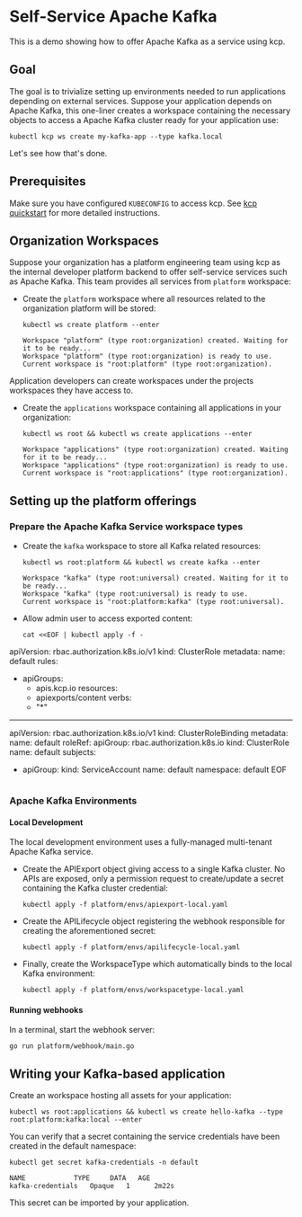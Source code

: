 # Self-Service Apache Kafka

This is a demo showing how to offer Apache Kafka as a service using kcp.

## Goal

The goal is to trivialize setting up environments needed to run applications
depending on external services. Suppose your application depends on Apache Kafka,
this one-liner creates a workspace containing the necessary objects to access a Apache Kafka cluster
ready for your application use:

```shell
kubectl kcp ws create my-kafka-app --type kafka.local
```

Let's see how that's done.

## Prerequisites

Make sure you have configured `KUBECONFIG` to access kcp. See [kcp quickstart](https://docs.kcp.io/kcp/main) for more detailed instructions.

## Organization Workspaces

Suppose your organization has a platform engineering team using kcp as the internal developer
platform backend to offer self-service services such as Apache Kafka. This team provides all
services from `platform` workspace:

- Create the `platform` workspace where all resources related to the organization platform will be stored:

  ```shell
  kubectl ws create platform --enter
  ```

  ```shell
  Workspace "platform" (type root:organization) created. Waiting for it to be ready...
  Workspace "platform" (type root:organization) is ready to use.
  Current workspace is "root:platform" (type root:organization).
  ```

Application developers can create workspaces under the projects workspaces they have access to.

- Create the `applications` workspace containing all applications in your organization:

  ```shell
  kubectl ws root && kubectl ws create applications --enter
  ```

  ```shell
  Workspace "applications" (type root:organization) created. Waiting for it to be ready...
  Workspace "applications" (type root:organization) is ready to use.
  Current workspace is "root:applications" (type root:organization).
  ```

## Setting up the platform offerings

### Prepare the Apache Kafka Service workspace types

- Create the `kafka` workspace to store all Kafka related resources:

  ```shell
  kubectl ws root:platform && kubectl ws create kafka --enter
  ```

  ```shell
  Workspace "kafka" (type root:universal) created. Waiting for it to be ready...
  Workspace "kafka" (type root:universal) is ready to use.
  Current workspace is "root:platform:kafka" (type root:universal).
  ```

- Allow admin user to access exported content:

  ```shell
  cat <<EOF | kubectl apply -f -
apiVersion: rbac.authorization.k8s.io/v1
kind: ClusterRole
metadata:
  name: default
rules:
  - apiGroups:
      - apis.kcp.io
    resources:
      - apiexports/content
    verbs:
      - "*"
---
apiVersion: rbac.authorization.k8s.io/v1
kind: ClusterRoleBinding
metadata:
  name: default
roleRef:
  apiGroup: rbac.authorization.k8s.io
  kind: ClusterRole
  name: default
subjects:
  - apiGroup:
    kind: ServiceAccount
    name: default
    namespace: default
EOF
    ```

### Apache Kafka Environments

#### Local Development

The local development environment uses a fully-managed multi-tenant Apache Kafka service.

- Create the APIExport object giving access to a single Kafka cluster. No APIs are exposed, only a
  permission request to create/update a secret containing the Kafka cluster credential:

  ```shell
  kubectl apply -f platform/envs/apiexport-local.yaml
  ```

- Create the APILifecycle object registering the webhook responsible for creating the aforementioned secret:

  ```shell
  kubectl apply -f platform/envs/apilifecycle-local.yaml
  ```

- Finally, create the WorkspaceType which automatically binds to the local Kafka environment:

  ```shell
  kubectl apply -f platform/envs/workspacetype-local.yaml
  ```

#### Running webhooks

In a terminal, start the webhook server:

```shell
go run platform/webhook/main.go
```

## Writing your Kafka-based application

Create an workspace hosting all assets for your application:

```shell
kubectl ws root:applications && kubectl ws create hello-kafka --type root:platform:kafka:local --enter
```

You can verify that a secret containing the service credentials have been created in the default namespace:

```shell
kubectl get secret kafka-credentials -n default
```

```shell
NAME            TYPE     DATA   AGE
kafka-credentials   Opaque   1      2m22s
```

This secret can be imported by your application.

